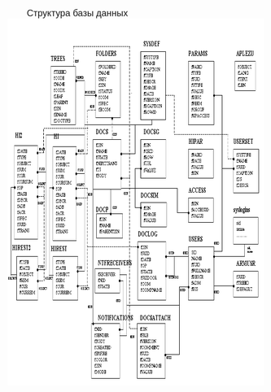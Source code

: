 ﻿<html>
<head>
<title>Схема баз данных</title>
</head>

<body>

<p>&nbsp;&nbsp;&nbsp;&nbsp;&nbsp;&nbsp; <font size="+1" face="Arial">
&nbsp; Структура базы данных</font>&nbsp;&nbsp;&nbsp;&nbsp;&nbsp;
<map name="FPMap0">
<area href="Trees.html" shape="rect" coords="134, 64, 240, 212">
<area href="Folders.html" shape="rect" coords="289, 61, 400, 201">
<area href="SysDef.html" shape="rect" coords="443, 40, 550, 203">
<area href="Params.html" shape="rect" coords="604, 58, 715, 214">
<area href="ApLezu.html" shape="rect" coords="766, 58, 857, 147">
<area href="Hi2.html" shape="rect" coords="11, 219, 112, 437">
<area href="Hi.html" shape="rect" coords="146, 223, 245, 442">
<area href="Docs.html" shape="rect" coords="282, 213, 401, 342">
<area href="DocsG.html" shape="rect" coords="448, 215, 545, 319">
<area href="HiPar.html" shape="rect" coords="609, 233, 712, 321">
<area href="UserSet.html" shape="rect" coords="764, 230, 867, 350">
<area href="DocP.html" shape="rect" coords="298, 366, 399, 436">
<area href="Docsim.html" shape="rect" coords="446, 336, 551, 415">
<area href="Access.html" shape="rect" coords="609, 329, 709, 408">
<area href="Hirest2.html" shape="rect" coords="13, 443, 114, 561">
<area href="Hirest.html" shape="rect" coords="146, 443, 250, 560">
<area href="NtfReceivers.html" shape="rect" coords="294, 473, 427, 546">
<area href="DocLog.html" shape="rect" coords="438, 415, 551, 561">
<area href="Users.html" shape="rect" coords="614, 423, 715, 559">
<area href="ArmUsr.html" shape="rect" coords="765, 471, 861, 554">
<area href="Notifications.html" shape="rect" coords="279, 577, 431, 714">
<area href="DocsAttach.html" shape="rect" coords="439, 576, 561, 713"></map><img border="0" src="../../../IMAGES/database_scheme.gif" usemap="#FPMap0" width="876" height="721"></p>

<p>&nbsp;</p>
</body>
</html>
